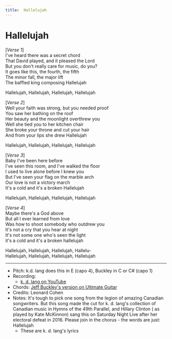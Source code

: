 ```yaml
---
title:  Hallelujah
---
```



# Hallelujah

[_Verse 1_]  
I've heard there was a secret chord  
That David played, and it pleased the Lord  
But you don't really care for music, do you?  
It goes like this, the fourth, the fifth  
The minor fall, the major lift  
The baffled king composing Hallelujah  

Hallelujah, Hallelujah, Hallelujah, Hallelujah  

[_Verse 2_]  
Well your faith was strong, but you needed proof  
You saw her bathing on the roof  
Her beauty and the moonlight overthrew you  
Well she tied you to her kitchen chair  
She broke your throne and cut your hair  
And from your lips she drew Hallelujah  

Hallelujah, Hallelujah, Hallelujah, Hallelujah  

[_Verse 3_]  
Baby I've been here before  
I've seen this room, and I've walked the floor  
I used to live alone before I knew you  
But I've seen your flag on the marble arch  
Our love is not a victory march  
It's a cold and it's a broken Hallelujah  

Hallelujah, Hallelujah, Hallelujah, Hallelujah  
  
[_Verse 4_]  
Maybe there's a God above  
But all I ever learned from love  
Was how to shoot somebody who outdrew you  
It's not a cry that you hear at night  
It's not some one who's seen the light  
it's a cold and it's a broken hallelujah  

Hallelujah, Hallelujah, Hallelujah, Hallelu-    
Hallelujah, Hallelujah, Hallelujah, Hallelujah  
  
<!-- 


I did my best, it wasn't much  
I couldn't feel, so I tried to touch  
I've told the truth, I didn't come to fool you  
And even though  
It all went wrong  
I'll stand before the Lord of Song  
With nothing on my tongue but Hallelujah  
  
You say I took the Name in vain  
I don't even know the Name  
But if I did, well really, what's it to you?  
There's a blaze of light  
In every word  
It doesn't matter which you heard  
The holy or the broken Hallelujah  
Hallelujah, Hallelujah, Hallelujah, Hallelujah  
-->


---
* Pitch: k.d. lang does this in E (capo 4), Buckley in C or C# (capo 1)
* Recording: 
  * [k. d. lang on YouTube](https://www.youtube.com/watch?v=lTOslDiMd4E)
* Chords: [Jeff Buckley's version on Ultimate Guitar](https://tabs.ultimate-guitar.com/tab/jeff-buckley/hallelujah-chords-198052)
* Credits: Leonard Cohen
* Notes: It's tough to pick one song from the legion of amazing Canadian
songwriters. But this song made the cut for k. d. lang's collection of 
Canadian music in Hymns of the 49th Parallel, and Hillary Clinton (
as played by Kate McKinnon) sang this on Saturday Night Live 
after her electoral defeat in 2016. Please join in the chorus - the words 
are just: Hallelujah
  * These are k. d. lang's lyrics
